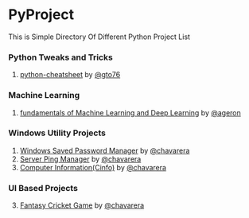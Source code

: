 # PyProject
This is Simple Directory Of Different Python Project List

### Python Tweaks and Tricks
1) [python-cheatsheet](https://github.com/gto76/python-cheatsheet) by [@gto76](https://github.com/gto76)

### Machine Learning
1) [fundamentals of Machine Learning and Deep Learning](https://github.com/ageron/handson-ml) by [@ageron](https://github.com/ageron)

### Windows Utility Projects
1) [Windows Saved Password Manager](https://github.com/chavarera/WSPManager) by [@chavarera](https://github.com/chavarera)
2) [Server Ping Manager](https://github.com/chavarera/ServerPingManager) by [@chavarera](https://github.com/chavarera)
3) [Computer Information(Cinfo)](https://github.com/chavarera/Cinfo) by [@chavarera](https://github.com/chavarera)


### UI Based Projects
3) [Fantasy Cricket Game](https://github.com/chavarera/Fantasy-Cricket-Game) by [@chavarera](https://github.com/chavarera)
